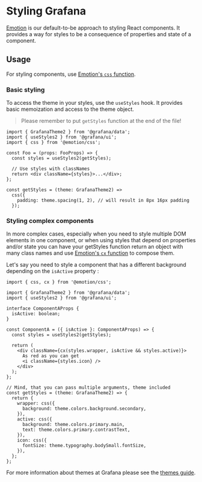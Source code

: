 # Styling Grafana

[Emotion](https://emotion.sh/docs/introduction) is our default-to-be approach to styling React components. It provides a way for styles to be a consequence of properties and state of a component.

## Usage

For styling components, use [Emotion's `css` function](https://emotion.sh/docs/emotion#css).

### Basic styling

To access the theme in your styles, use the `useStyles` hook. It provides basic memoization and access to the theme object.

> Please remember to put `getStyles` function at the end of the file!

```tsx
import { GrafanaTheme2 } from '@grafana/data';
import { useStyles2 } from '@grafana/ui';
import { css } from '@emotion/css';

const Foo = (props: FooProps) => {
  const styles = useStyles2(getStyles);

  // Use styles with classNames
  return <div className={styles}>...</div>;
};

const getStyles = (theme: GrafanaTheme2) =>
  css({
    padding: theme.spacing(1, 2), // will result in 8px 16px padding
  });
```

### Styling complex components

In more complex cases, especially when you need to style multiple DOM elements in one component, or when using styles that depend on properties and/or state you
can have your getStyles function return an object with many class names and use [Emotion's `cx` function](https://emotion.sh/docs/@emotion/css#cx) to compose them.

Let's say you need to style a component that has a different background depending on the `isActive` property :

```tsx
import { css, cx } from '@emotion/css';

import { GrafanaTheme2 } from '@grafana/data';
import { useStyles2 } from '@grafana/ui';

interface ComponentAProps {
  isActive: boolean;
}

const ComponentA = ({ isActive }: ComponentAProps) => {
  const styles = useStyles2(getStyles);

  return (
    <div className={cx(styles.wrapper, isActive && styles.active)}>
      As red as you can get
      <i className={styles.icon} />
    </div>
  );
};

// Mind, that you can pass multiple arguments, theme included
const getStyles = (theme: GrafanaTheme2) => {
  return {
    wrapper: css({
      background: theme.colors.background.secondary,
    }),
    active: css({
      background: theme.colors.primary.main,
      text: theme.colors.primary.contrastText,
    }),
    icon: css({
      fontSize: theme.typography.bodySmall.fontSize,
    }),
  };
};
```

For more information about themes at Grafana please see the [themes guide](./themes.md).
